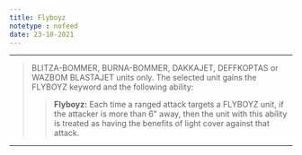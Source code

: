 ```yaml
---
title: Flyboyz
notetype : nofeed
date: 23-10-2021
---
```


---

>BLITZA-BOMMER, BURNA-BOMMER, DAKKAJET, DEFFKOPTAS or WAZBOM BLASTAJET units only. The selected unit gains the FLYBOYZ keyword and the following ability:  
>>**Flyboyz:** Each time a ranged attack targets a FLYBOYZ unit, if the attacker is more than 6" away, then the unit with this ability is treated as having the benefits of light cover against that attack.

---